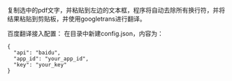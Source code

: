 复制选中的pdf文字，并粘贴到左边的文本框，程序将自动去除所有换行符，并将结果粘贴到剪贴板，并使用googletrans进行翻译。

百度翻译接入配置：
在目录中新建config.json，内容为：

    {
      "api": "baidu",
      "app_id": "your_app_id",
      "key": "your_key"
    }
  
